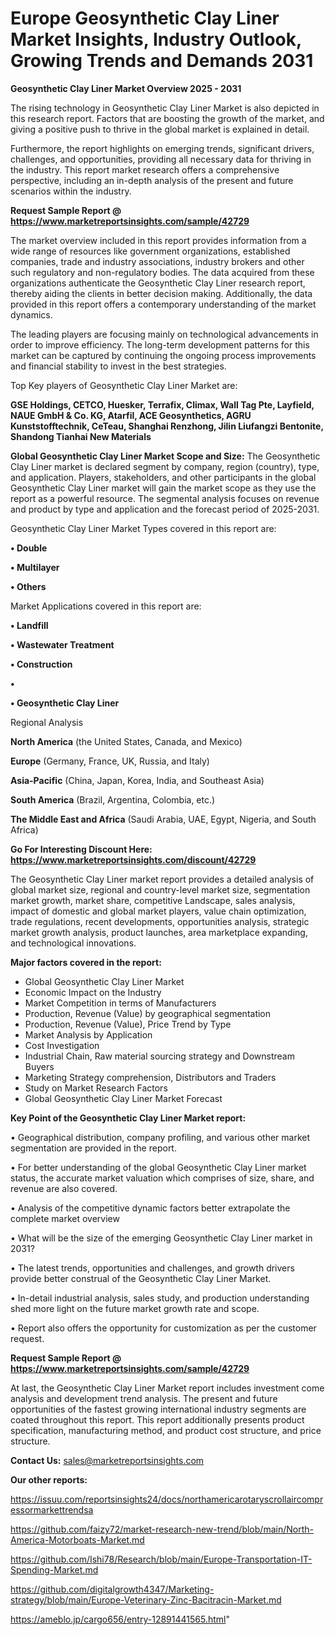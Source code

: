 # Europe Geosynthetic Clay Liner Market Insights, Industry Outlook, Growing Trends and Demands 2031

<Strong> Geosynthetic Clay Liner Market Overview 2025 - 2031</strong>

The rising technology in Geosynthetic Clay Liner Market is also depicted in this research report. Factors that are boosting the growth of the market, and giving a positive push to thrive in the global market is explained in detail.

Furthermore, the report highlights on emerging trends, significant drivers, challenges, and opportunities, providing all necessary data for thriving in the industry. This report market research offers a comprehensive perspective, including an in-depth analysis of the present and future scenarios within the industry.

<strong>Request Sample Report @ <a href=https://www.marketreportsinsights.com/sample/42729>https://www.marketreportsinsights.com/sample/42729</a></strong>

The market overview included in this report provides information from a wide range of resources like government organizations, established companies, trade and industry associations, industry brokers and other such regulatory and non-regulatory bodies. The data acquired from these organizations authenticate the Geosynthetic Clay Liner research report, thereby aiding the clients in better decision making. Additionally, the data provided in this report offers a contemporary understanding of the market dynamics.

The leading players are focusing mainly on technological advancements in order to improve efficiency. The long-term development patterns for this market can be captured by continuing the ongoing process improvements and financial stability to invest in the best strategies.

Top Key players of Geosynthetic Clay Liner Market are:

<strong>GSE Holdings, CETCO, Huesker, Terrafix, Climax, Wall Tag Pte, Layfield, NAUE GmbH & Co. KG, Atarfil, ACE Geosynthetics, AGRU Kunststofftechnik, CeTeau, Shanghai Renzhong, Jilin Liufangzi Bentonite, Shandong Tianhai New Materials</strong>

<strong><b>Global Geosynthetic Clay Liner Market Scope and Size:</b></strong>
The Geosynthetic Clay Liner market is declared segment by company, region (country), type, and application. Players, stakeholders, and other participants in the global Geosynthetic Clay Liner market will gain the market scope as they use the report as a powerful resource. The segmental analysis focuses on revenue and product by type and application and the forecast period of 2025-2031.

Geosynthetic Clay Liner Market Types covered in this report are:

<strong>•  Double

•  Multilayer

•  Others</strong>

Market Applications covered in this report are:

<strong>•  Landfill

•  Wastewater Treatment

•  Construction

•  

•  Geosynthetic Clay Liner</strong> 

Regional Analysis

<strong>North America</strong> (the United States, Canada, and Mexico)

<strong>Europe</strong> (Germany, France, UK, Russia, and Italy)

<strong>Asia-Pacific</strong> (China, Japan, Korea, India, and Southeast Asia)

<strong>South America</strong> (Brazil, Argentina, Colombia, etc.)

<strong>The Middle East and Africa</strong> (Saudi Arabia, UAE, Egypt, Nigeria, and South Africa)

<strong>Go For Interesting Discount Here: <a href=https://www.marketreportsinsights.com/discount/42729>https://www.marketreportsinsights.com/discount/42729</a></strong>

The Geosynthetic Clay Liner market report provides a detailed analysis of global market size, regional and country-level market size, segmentation market growth, market share, competitive Landscape, sales analysis, impact of domestic and global market players, value chain optimization, trade regulations, recent developments, opportunities analysis, strategic market growth analysis, product launches, area marketplace expanding, and technological innovations.

<strong><b>Major factors covered in the report:</b></strong>
<ul>
  <li>Global Geosynthetic Clay Liner Market </li>
  <li>Economic Impact on the Industry</li>
  <li>Market Competition in terms of Manufacturers</li>
  <li>Production, Revenue (Value) by geographical segmentation</li>
  <li>Production, Revenue (Value), Price Trend by Type</li>
  <li>Market Analysis by Application</li>
  <li>Cost Investigation</li>
  <li>Industrial Chain, Raw material sourcing strategy and Downstream Buyers</li>
  <li>Marketing Strategy comprehension, Distributors and Traders</li>
  <li>Study on Market Research Factors</li>
  <li>Global Geosynthetic Clay Liner Market Forecast</li>
</ul>

<strong><b>Key Point of the Geosynthetic Clay Liner Market report:</b></strong>

• Geographical distribution, company profiling, and various other market segmentation are provided in the report.

• For better understanding of the global Geosynthetic Clay Liner market status, the accurate market valuation which comprises of size, share, and revenue are also covered.

• Analysis of the competitive dynamic factors better extrapolate the complete market overview

• What will be the size of the emerging Geosynthetic Clay Liner market in 2031?

• The latest trends, opportunities and challenges, and growth drivers provide better construal of the Geosynthetic Clay Liner Market.

• In-detail industrial analysis, sales study, and production understanding shed more light on the future market growth rate and scope.

• Report also offers the opportunity for customization as per the customer request.

<strong>Request Sample Report @ <a href=https://www.marketreportsinsights.com/sample/42729>https://www.marketreportsinsights.com/sample/42729</a></strong>

At last, the Geosynthetic Clay Liner Market report includes investment come analysis and development trend analysis. The present and future opportunities of the fastest growing international industry segments are coated throughout this report. This report additionally presents product specification, manufacturing method, and product cost structure, and price structure.

<strong>Contact Us:</strong>
sales@marketreportsinsights.com

<strong>Our other reports:</strong>

<a href=https://issuu.com/reportsinsights24/docs/northamericarotaryscrollaircompressormarkettrendsa>https://issuu.com/reportsinsights24/docs/northamericarotaryscrollaircompressormarkettrendsa</a>

<a href=https://github.com/faizy72/market-research-new-trend/blob/main/North-America-Motorboats-Market.md>https://github.com/faizy72/market-research-new-trend/blob/main/North-America-Motorboats-Market.md</a>

<a href=https://github.com/Ishi78/Research/blob/main/Europe-Transportation-IT-Spending-Market.md>https://github.com/Ishi78/Research/blob/main/Europe-Transportation-IT-Spending-Market.md</a>

<a href=https://github.com/digitalgrowth4347/Marketing-strategy/blob/main/Europe-Veterinary-Zinc-Bacitracin-Market.md>https://github.com/digitalgrowth4347/Marketing-strategy/blob/main/Europe-Veterinary-Zinc-Bacitracin-Market.md</a>

<a href=https://ameblo.jp/cargo656/entry-12891441565.html>https://ameblo.jp/cargo656/entry-12891441565.html</a>"
